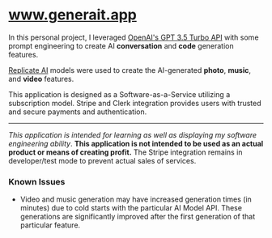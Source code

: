 <h1><a href='https://www.generait.app/' target='_blank'>www.generait.app</a></h1>

In this personal project, I leveraged <a href='https://platform.openai.com/docs/guides/gpt' target='_blank'>OpenAI's GPT 3.5 Turbo API</a> with some prompt engineering to create AI **conversation** and **code** generation features.

<a href='https://replicate.com/' target='_blank'>Replicate AI</a> models were used to create the AI-generated **photo**, **music**, and **video** features.

This application is designed as a Software-as-a-Service utilizing a subscription model. Stripe and Clerk integration provides users with trusted and secure payments and authentication.
<hr>

_This application is intended for learning as well as displaying my software engineering ability_. **This application is not intended to be used as an actual product or means of creating profit.** The Stripe integration remains in developer/test mode to prevent actual sales of services.

<h3>Known Issues</h3>
<ul>
  <li>Video and music generation may have increased generation times (in minutes) due to cold starts with the particular AI Model API. These generations are significantly improved after the first generation of that particular feature.</li>
</ul>

